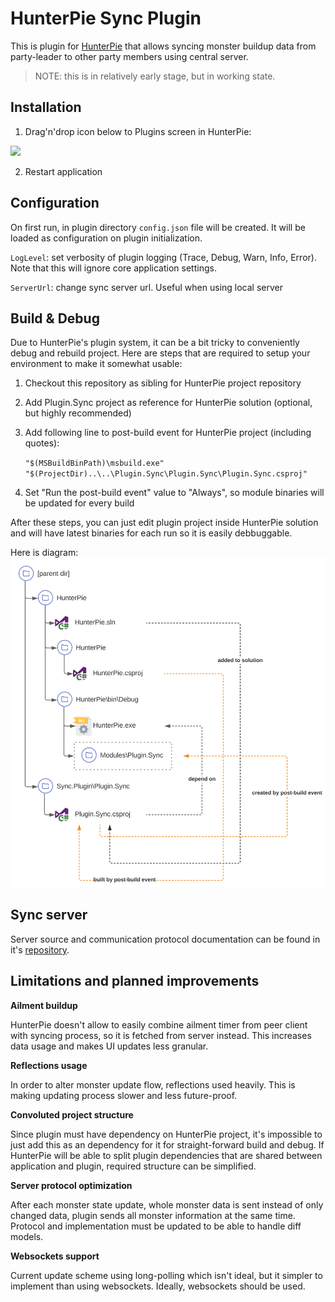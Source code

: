 # HunterPie Sync Plugin

This is plugin for [HunterPie](https://github.com/Haato3o/HunterPie) that allows syncing monster buildup data from party-leader to other party members using central server.

> NOTE: this is in relatively early stage, but in working state.

## Installation

1. Drag'n'drop icon below to Plugins screen in HunterPie:

[<img src="https://raw.githubusercontent.com/amadare42/HunterPie.SyncPlugin/master/readme/plugin.svg">](https://raw.githubusercontent.com/amadare42/HunterPie.SyncPlugin/master/Plugin.Sync/bin/Release/module.json)

2. Restart application

## Configuration

On first run, in plugin directory `config.json` file will be created. It will be loaded as configuration on plugin initialization.

`LogLevel`: set verbosity of plugin logging (Trace, Debug, Warn, Info, Error). Note that this will ignore core application settings. 

`ServerUrl`: change sync server url. Useful when using local server

## Build & Debug

Due to HunterPie's plugin system, it can be a bit tricky to conveniently debug and rebuild project. Here are steps that are required to setup your environment to make it somewhat usable:

1. Checkout this repository as sibling for HunterPie project repository
2. Add Plugin.Sync project as reference for HunterPie solution (optional, but highly recommended)
3. Add following line to post-build event for HunterPie project (including quotes):

    ```"$(MSBuildBinPath)\msbuild.exe" "$(ProjectDir)..\..\Plugin.Sync\Plugin.Sync\Plugin.Sync.csproj"```
4. Set "Run the post-build event" value to "Always", so module binaries will be updated for every build

After these steps, you can just edit plugin project inside HunterPie solution and will have latest binaries for each run so it is easily debbuggable.

Here is diagram:
![project structure](./readme/stucture-scheme.svg)


## Sync server
Server source and communication protocol documentation can be found in it's [repository](https://github.com/amadare42/HunterPie.SyncPlugin.Server).

## Limitations and planned improvements

**Ailment buildup**

HunterPie doesn't allow to easily combine ailment timer from peer client with syncing process, so it is fetched from server instead. This increases data usage and makes UI updates less granular.

**Reflections usage**

In order to alter monster update flow, reflections used heavily. This is making updating process slower and less future-proof.

**Convoluted project structure**

Since plugin must have dependency on HunterPie project, it's impossible to just add this as an dependency for it for straight-forward build and debug. If HunterPie will be able to split plugin dependencies that are shared between application and plugin, required structure can be simplified.  

**Server protocol optimization**

After each monster state update, whole monster data is sent instead of only changed data, plugin sends all monster information at the same time. Protocol and implementation must be updated to be able to handle diff models.

**Websockets support**

Current update scheme using long-polling which isn't ideal, but it simpler to implement than using websockets. Ideally, websockets should be used.
